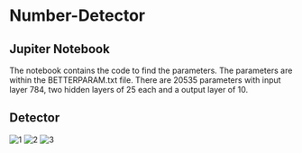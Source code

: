 # Number-Detector

## Jupiter Notebook
The notebook contains the code to find the parameters. The parameters are within the BETTERPARAM.txt file. There are 20535 parameters with input layer 784, two hidden layers of 25 each and a output layer of 10.
## Detector
![1](https://imgur.com/T5mbwwb.jpg)
![2](https://imgur.com/v44YD7o.jpg)
![3](https://imgur.com/6Opf4l1.jpg)
